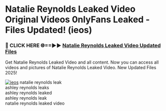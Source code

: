 # Natalie Reynolds Leaked Video Original Videos 0nlyFans Leaked - Files Updated! (ieos)

<h3>🔴 CLICK HERE 🌐==►► <a href="https://tinyurl.com/x26r9saj" rel="nofollow">Natalie Reynolds Leaked Video Updated Files</a></h3>

Get Natalie Reynolds Leaked Video and all content. Now you can access all videos and pictures of Natalie Reynolds Leaked Video. New Updated Files 2025!

[![ieos](https://i.imgur.com/LkgZPqh.gif)](https://tinyurl.com/x26r9saj)
natalie reynolds leak<br>
ashley reynolds leaks<br>
ashley reynolds leaked<br>
ashley reynolds leak<br>
natalie reynolds leaked video